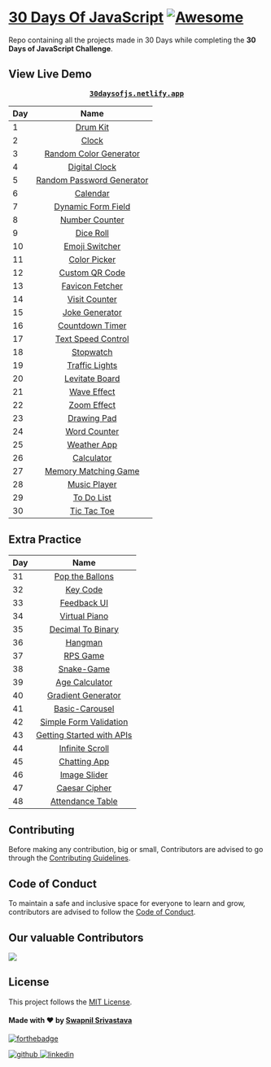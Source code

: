 # [30 Days Of JavaScript](30daysofjs.netlify.app) [![Awesome](https://awesome.re/badge.svg)](https://awesome.re)

Repo containing all the projects made in 30 Days while completing the <b>30 Days of JavaScript Challenge</b>.

## View Live Demo

<pre><center><a href="https://30daysofjs.netlify.app/"><b>30daysofjs.netlify.app</b></a></center></pre>

| Day |                                                      Name                                                 |
| --- | :-------------------------------------------------------------------------------------------------: |
| 1   |                   [Drum Kit](https://30daysofjs.netlify.app/01%20-%20drum%20kit/)                   |
| 2   |                       [Clock](https://30daysofjs.netlify.app/02%20-%20clock/)                       |
| 3   |    [Random Color Generator](https://30daysofjs.netlify.app/03%20-%20random%20color%20generator/)    |
| 4   |              [Digital Clock](https://30daysofjs.netlify.app/04%20-%20digital%20clock/)              |
| 5   | [Random Password Generator](https://30daysofjs.netlify.app/05%20-%20random%20password%20generator/) |
| 6   |                    [Calendar](https://30daysofjs.netlify.app/06%20-%20calendar/)                    |
| 7   |        [Dynamic Form Field](https://30daysofjs.netlify.app/07%20-%20dynamic%20form%20field/)        |
| 8   |             [Number Counter](https://30daysofjs.netlify.app/08%20-%20number%20counter/)             |
| 9   |                  [Dice Roll](https://30daysofjs.netlify.app/09%20-%20dice%20roll/)                  |
| 10  |    [Emoji Switcher](https://30daysofjs.netlify.app/10%20-%20emoji%20switcher%20like%20discord/)     |
| 11  |               [Color Picker](https://30daysofjs.netlify.app/11%20-%20color%20picker/)               |
| 12  |            [Custom QR Code](https://30daysofjs.netlify.app/12%20-%20custom%20qr%20code/)            |
| 13  |            [Favicon Fetcher](https://30daysofjs.netlify.app/13%20-%20favicon%20fetcher/)            |
| 14  |              [Visit Counter](https://30daysofjs.netlify.app/14%20-%20visit%20counter/)              |
| 15  |             [Joke Generator](https://30daysofjs.netlify.app/15%20-%20joke%20generator/)             |
| 16  |            [Countdown Timer](https://30daysofjs.netlify.app/16%20-%20countdown%20timer/)            |
| 17  |        [Text Speed Control](https://30daysofjs.netlify.app/17%20-%20text%20speed%20control/)        |
| 18  |                   [Stopwatch](https://30daysofjs.netlify.app/18%20-%20stopwatch/)                   |
| 19  |              [Traffic Lights](https://30daysofjs.netlify.app/19%20-traffic%20lights/)               |
| 20  |             [Levitate Board](https://30daysofjs.netlify.app/20%20-%20levitate%20board/)             |
| 21  |                [Wave Effect](https://30daysofjs.netlify.app/21%20-%20wave%20effect/)                |
| 22  |                [Zoom Effect](https://30daysofjs.netlify.app/22%20-%20zoom%20effect/)                |
| 23  |                [Drawing Pad](https://30daysofjs.netlify.app/23%20-%20drawing%20pad/)                |
| 24  |               [Word Counter](https://30daysofjs.netlify.app/24%20-%20word%20counter/)               |
| 25  |                [Weather App](https://30daysofjs.netlify.app/25%20-%20weather%20app/)                |
| 26  |                  [Calculator](https://30daysofjs.netlify.app/26%20-%20calculator/)                  |
| 27  |      [Memory Matching Game](https://30daysofjs.netlify.app/27%20-%20memory%20matching%20game/)      |
| 28  |               [Music Player](https://30daysofjs.netlify.app/28%20-%20music%20player/)               |
| 29  |                [To Do List](https://30daysofjs.netlify.app/29%20-%20to%20do%20list/)                |
| 30  |               [Tic Tac Toe](https://30daysofjs.netlify.app/30%20-%20tic%20tac%20toe/)               |

## Extra Practice

| Day |                                                 Name                                                  |
| --- | :---------------------------------------------------------------------------------------------------: |
| 31  |           [Pop the Ballons](https://30daysofjs.netlify.app/31%20-%20pop%20the%20balloons/)            |
| 32  |                    [Key Code](https://30daysofjs.netlify.app/32%20-%20key%20code/)                    |
| 33  |                 [Feedback UI](https://30daysofjs.netlify.app/33%20-%20feedback%20ui/)                 |
| 34  |               [Virtual Piano](https://30daysofjs.netlify.app/34%20-%20virtual%20piano/)               |
| 35  |          [Decimal To Binary](https://30daysofjs.netlify.app/35%20-%20decimal%20to%20binary/)          |
| 36  |                      [Hangman](https://30daysofjs.netlify.app/36%20-%20hangman/)                      |
| 37  |                 [RPS Game](https://30daysofjs.netlify.app/37%20-%20rps%20game/start)                  |
| 38  |                   [Snake-Game](https://30daysofjs.netlify.app/38%20-%20snake-game/)                   |
| 39  |              [Age Calculator](https://30daysofjs.netlify.app/39%20-%20age%20calculator/)              |
| 40  |          [Gradient Generator](https://30daysofjs.netlify.app/40%20-%20gradient%20generator/)          |
| 41  |               [Basic-Carousel](https://30daysofjs.netlify.app/41%20-%20basic-carousel/)               |
| 42  |     [Simple Form Validation](https://30daysofjs.netlify.app/42%20-%20simple%20form%20validation/)     |
| 43  | [Getting Started with APIs](https://30daysofjs.netlify.app/43%20-%20getting%20started%20with%20apis/) |
| 44  |             [Infinite Scroll](https://30daysofjs.netlify.app/44%20-%20infinite%20scroll/)             |
| 45  |            [Chatting App](https://30daysofjs.netlify.app/45%20-%20chatting%20app/client/)             |
| 46  |             [Image Slider](https://30daysofjs.netlify.app/40%20-%20gradient%20generator/)             |
| 47  |       [Caesar Cipher](https://30daysofjs.netlify.app/47%20-%20caesar%20cipher/2_caesar_cipher)        |
| 48  |       [Attendance Table](https://30daysofjs.netlify.app/48%20-%20attendance%20table/)        |

## Contributing

Before making any contribution, big or small, Contributors are advised to go through the [Contributing Guidelines](./CONTRIBUTING.md). 

## Code of Conduct

To maintain a safe and inclusive space for everyone to learn and grow, contributors are advised to follow the [Code of Conduct](./CODE_OF_CONDUCT.md). 

## Our valuable Contributors

<a href="https://github.com/swapnilsparsh/30DaysOfJavaScript/graphs/contributors">
  <img src="https://contributors-img.web.app/image?repo=swapnilsparsh/30DaysOfJavaScript" />
</a>

## License

This project follows the [MIT License](/LICENSE).

#### Made with ♥ by <a href="https://swapnilsparsh.github.io/">Swapnil Srivastava</a>

[![forthebadge](https://forthebadge.com/images/badges/built-with-love.svg)](https://swapnilsparsh.github.io/)

<a href="https://github.com/swapnilsparsh" target="_blank">
<img src=https://img.shields.io/badge/github-%2324292e.svg?&style=for-the-badge&logo=github&logoColor=white alt=github style="margin-bottom: 5px;" />
</a>
<a href="https://www.linkedin.com/in/swapnil-srivastava-sparsh/" target="_blank">
<img src=https://img.shields.io/badge/linkedin-%231E77B5.svg?&style=for-the-badge&logo=linkedin&logoColor=white alt=linkedin style="margin-bottom: 5px;" />
</a>
